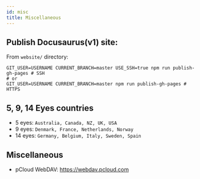```yaml
---
id: misc
title: Miscellaneous
---
```


## Publish Docusaurus(v1) site:

From `website/` directory:
```
GIT_USER=USERNAME CURRENT_BRANCH=master USE_SSH=true npm run publish-gh-pages # SSH
# or
GIT_USER=USERNAME CURRENT_BRANCH=master npm run publish-gh-pages # HTTPS
```

## 5, 9, 14 Eyes countries

- 5 eyes: `Australia, Canada, NZ, UK, USA`
- 9 eyes: `Denmark, France, Netherlands, Norway`
- 14 eyes: `Germany, Belgium, Italy, Sweden, Spain`

## Miscellaneous

- pCloud WebDAV: https://webdav.pcloud.com